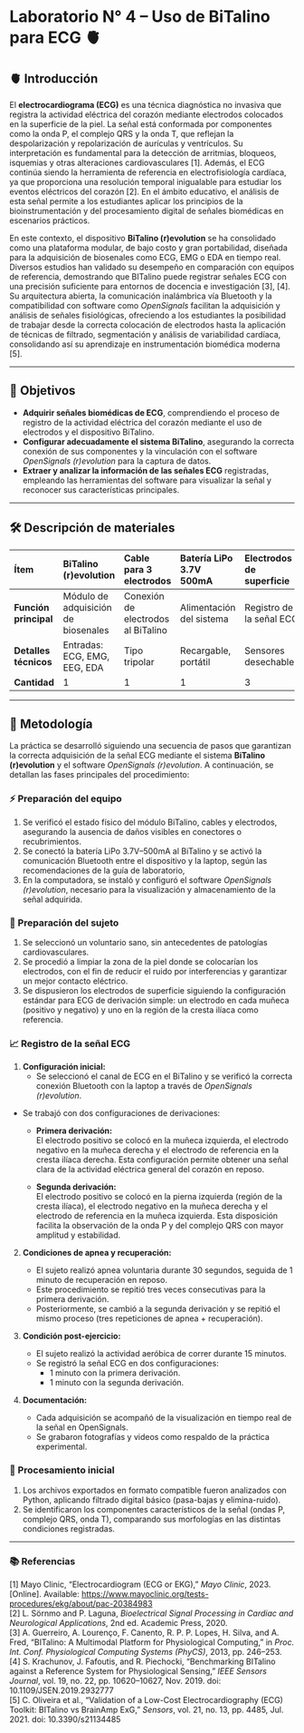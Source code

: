 # Laboratorio N° 4 – Uso de BiTalino para ECG 🫀

## 🫀 Introducción  

El **electrocardiograma (ECG)** es una técnica diagnóstica no invasiva que registra la actividad eléctrica del corazón mediante electrodos colocados en la superficie de la piel. La señal está conformada por componentes como la onda P, el complejo QRS y la onda T, que reflejan la despolarización y repolarización de aurículas y ventrículos. Su interpretación es fundamental para la detección de arritmias, bloqueos, isquemias y otras alteraciones cardiovasculares [1]. Además, el ECG continúa siendo la herramienta de referencia en electrofisiología cardíaca, ya que proporciona una resolución temporal inigualable para estudiar los eventos eléctricos del corazón [2]. En el ámbito educativo, el análisis de esta señal permite a los estudiantes aplicar los principios de la bioinstrumentación y del procesamiento digital de señales biomédicas en escenarios prácticos.  

En este contexto, el dispositivo **BiTalino (r)evolution** se ha consolidado como una plataforma modular, de bajo costo y gran portabilidad, diseñada para la adquisición de biosenales como ECG, EMG o EDA en tiempo real. Diversos estudios han validado su desempeño en comparación con equipos de referencia, demostrando que BITalino puede registrar señales ECG con una precisión suficiente para entornos de docencia e investigación [3], [4]. Su arquitectura abierta, la comunicación inalámbrica vía Bluetooth y la compatibilidad con software como *OpenSignals* facilitan la adquisición y análisis de señales fisiológicas, ofreciendo a los estudiantes la posibilidad de trabajar desde la correcta colocación de electrodos hasta la aplicación de técnicas de filtrado, segmentación y análisis de variabilidad cardíaca, consolidando así su aprendizaje en instrumentación biomédica moderna [5].  

---
## 🎯 Objetivos  

- **Adquirir señales biomédicas de ECG**, comprendiendo el proceso de registro de la actividad eléctrica del corazón mediante el uso de electrodos y el dispositivo BiTalino.  
- **Configurar adecuadamente el sistema BiTalino**, asegurando la correcta conexión de sus componentes y la vinculación con el software *OpenSignals (r)evolution* para la captura de datos.  
- **Extraer y analizar la información de las señales ECG** registradas, empleando las herramientas del software para visualizar la señal y reconocer sus características principales.  

---

## 🛠️ Descripción de materiales  

| **Ítem** | BiTalino (r)evolution | Cable para 3 electrodos | Batería LiPo 3.7V 500mA | Electrodos de superficie | Laptop |
|:---------|:-------------------------|:---------------------------|:-----------------------------|:----------------------------|:---------|
| **Función principal** | Módulo de adquisición de biosenales | Conexión de electrodos al BiTalino | Alimentación del sistema | Registro de la señal ECG | Procesamiento y visualización |
| **Detalles técnicos** | Entradas: ECG, EMG, EEG, EDA | Tipo tripolar | Recargable, portátil | Sensores desechables | Software *OpenSignals* + Python |
| **Cantidad** | 1 | 1 | 1 | 3 | 1 |


---

## 📝 Metodología  

La práctica se desarrolló siguiendo una secuencia de pasos que garantizan la correcta adquisición de la señal ECG mediante el sistema **BiTalino (r)evolution** y el software *OpenSignals (r)evolution*. A continuación, se detallan las fases principales del procedimiento:  

### ⚡ Preparación del equipo  
1. Se verificó el estado físico del módulo BiTalino, cables y electrodos, asegurando la ausencia de daños visibles en conectores o recubrimientos. 
2. Se conectó la batería LiPo 3.7V–500mA al BiTalino y se activó la comunicación Bluetooth entre el dispositivo y la laptop, según las recomendaciones de la guía de laboratorio, 
3. En la computadora, se instaló y configuró el software *OpenSignals (r)evolution*, necesario para la visualización y almacenamiento de la señal adquirida.  

### 👤 Preparación del sujeto  
1. Se seleccionó un voluntario sano, sin antecedentes de patologías cardiovasculares.  
2. Se procedió a limpiar la zona de la piel donde se colocarían los electrodos, con el fin de reducir el ruido por interferencias y garantizar un mejor contacto eléctrico.  
3. Se dispusieron los electrodos de superficie siguiendo la configuración estándar para ECG de derivación simple: un electrodo en cada muñeca (positivo y negativo) y uno en la región de la cresta ilíaca como referencia. 

### 📈 Registro de la señal ECG  

1. **Configuración inicial:**  
   - Se seleccionó el canal de ECG en el BiTalino y se verificó la correcta conexión Bluetooth con la laptop a través de *OpenSignals (r)evolution*.  
- Se trabajó con dos configuraciones de derivaciones:  

  - **Primera derivación:**  
    El electrodo positivo se colocó en la muñeca izquierda, el electrodo negativo en la muñeca derecha y el electrodo de referencia en la cresta ilíaca derecha. Esta configuración permite obtener una señal clara de la actividad eléctrica general del corazón en reposo.  

  - **Segunda derivación:**  
    El electrodo positivo se colocó en la pierna izquierda (región de la cresta ilíaca), el electrodo negativo en la muñeca derecha y el electrodo de referencia en la muñeca izquierda. Esta disposición facilita la observación de la onda P y del complejo QRS con mayor amplitud y estabilidad.  

2. **Condiciones de apnea y recuperación:**  
   - El sujeto realizó apnea voluntaria durante 30 segundos, seguida de 1 minuto de recuperación en reposo.  
   - Este procedimiento se repitió tres veces consecutivas para la primera derivación.  
   - Posteriormente, se cambió a la segunda derivación y se repitió el mismo proceso (tres repeticiones de apnea + recuperación).  

3. **Condición post-ejercicio:**  
   - El sujeto realizó la actividad aeróbica  de correr durante 15 minutos.  
   - Se registró la señal ECG en dos configuraciones:  
     - 1 minuto con la primera derivación.  
     - 1 minuto con la segunda derivación.  

4. **Documentación:**  
   - Cada adquisición se acompañó de la visualización en tiempo real de la señal en OpenSignals.  
   - Se grabaron fotografías y videos como respaldo de la práctica experimental.  


### 🔬 Procesamiento inicial  
1. Los archivos exportados en formato compatible fueron analizados con Python, aplicando filtrado digital básico (pasa-bajas y elimina-ruido).  
2. Se identificaron los componentes característicos de la señal (ondas P, complejo QRS, onda T), comparando sus morfologías en las distintas condiciones registradas.  

---

### 📚 Referencias 

[1] Mayo Clinic, “Electrocardiogram (ECG or EKG),” *Mayo Clinic*, 2023. [Online]. Available: https://www.mayoclinic.org/tests-procedures/ekg/about/pac-20384983  
[2] L. Sörnmo and P. Laguna, *Bioelectrical Signal Processing in Cardiac and Neurological Applications*, 2nd ed. Academic Press, 2020.  
[3] A. Guerreiro, A. Lourenço, F. Canento, R. P. P. Lopes, H. Silva, and A. Fred, “BITalino: A Multimodal Platform for Physiological Computing,” in *Proc. Int. Conf. Physiological Computing Systems (PhyCS)*, 2013, pp. 246–253.  
[4] S. Krachunov, J. Fafoutis, and R. Piechocki, “Benchmarking BITalino against a Reference System for Physiological Sensing,” *IEEE Sensors Journal*, vol. 19, no. 22, pp. 10620–10627, Nov. 2019. doi: 10.1109/JSEN.2019.2932777  
[5] C. Oliveira et al., “Validation of a Low-Cost Electrocardiography (ECG) Toolkit: BITalino vs BrainAmp ExG,” *Sensors*, vol. 21, no. 13, pp. 4485, Jul. 2021. doi: 10.3390/s21134485  

